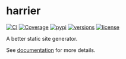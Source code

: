 # harrier

[![CI](https://github.com/samuelcolvin/harrier/workflows/CI/badge.svg?event=push)](https://github.com/samuelcolvin/harrier/actions?query=event%3Apush+branch%3Amaster+workflow%3ACI)
[![Coverage](https://codecov.io/gh/samuelcolvin/harrier/branch/master/graph/badge.svg)](https://codecov.io/gh/samuelcolvin/harrier)
[![pypi](https://img.shields.io/pypi/v/harrier.svg)](https://pypi.python.org/pypi/harrier)
[![versions](https://img.shields.io/pypi/pyversions/harrier.svg)](https://github.com/samuelcolvin/harrier)
[![license](https://img.shields.io/github/license/samuelcolvin/harrier.svg)](https://github.com/samuelcolvin/harrier/blob/master/LICENSE)

A better static site generator.

See [documentation](https://harrier.helpmanual.io/) for more details.

